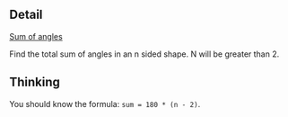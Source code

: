 ## Detail

[Sum of angles](https://www.codewars.com/kata/sum-of-angles)

Find the total sum of angles in an n sided shape. N will be greater than 2.

## Thinking

You should know the formula: `sum = 180 * (n - 2)`.
